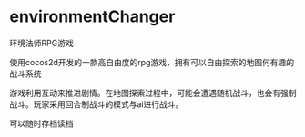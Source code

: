 # environmentChanger
环境法师RPG游戏


使用cocos2d开发的一款高自由度的rpg游戏，拥有可以自由探索的地图何有趣的战斗系统

游戏利用互动来推进剧情。在地图探索过程中，可能会遭遇随机战斗，也会有强制战斗。玩家采用回合制战斗的模式与ai进行战斗。


可以随时存档读档
